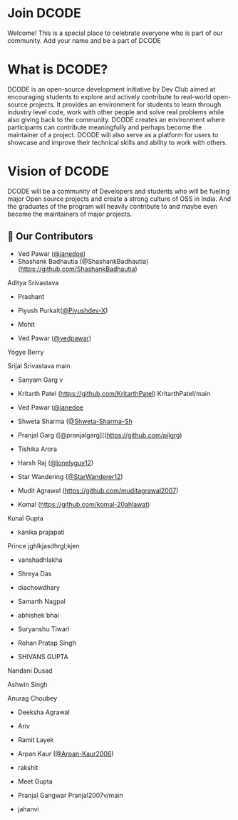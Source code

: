 # Join DCODE

Welcome! This is a special place to celebrate everyone who is part of our community. Add your name and be a part of DCODE

# What is DCODE?
DCODE is an open-source development initiative by Dev Club aimed at encouraging students to explore and actively contribute to real-world open-source projects. It provides an environment for students to learn through industry level code, work with other people and solve real problems while also giving back to the community. DCODE creates an environment where participants can contribute meaningfully and perhaps become the maintainer of a project. 
DCODE will also serve as a platform for users to showcase and improve their technical skills and ability to work with others.

# Vision of DCODE
DCODE will be a community of Developers and students who will be fueling major Open source projects and create a strong culture of OSS in India. And the graduates of the program will heavily contribute to and maybe even become the maintainers of major projects.


## 🚀 Our Contributors


-   Ved Pawar ([@janedoe](https://github.com/vedpawar2254))
- Shashank Badhautia (@ShashankBadhautia)(https://github.com/ShashankBadhautia)

Aditya Srivastava


- Prashant


-   Piyush Purkait([@Piyushdev-X](https://github.com/Piyushdev-X))

-   Mohit 

-   Ved Pawar ([@vedpawar](https://github.com/vedpawar2254))

Yogye Berry


Srijal Srivastava
main
-   Sanyam Garg v
-   Kritarth Patel (https://github.com/KritarthPatel)
 KritarthPatel/main

-   Ved Pawar ([@janedoe](https://github.com/vedpawar2254)
-   Shweta Sharma ([@Shweta-Sharma-Sh](https://github.com/Shweta-Sharma-sh)


- Pranjal Garg ([@pranjalgarg]((https://github.com/pjlgrg)


-   Tishika Arora


-   Harsh Raj ([@lonelyguy12](https://github.com/lonelyguy12))

-   Star Wandering ([@StarWanderer12](https://github.com/StarWanderer12))

-   Mudit Agrawal (https://github.com/muditagrawal2007)



- Komal (https://github.com/komal-20ahlawat)


Kunal Gupta


- kanika prajapati


Prince
jghlkjasdhrgl;kjen


-   vanshadhlakha


-   Shreya Das 




-   diachowdhary


-   Samarth Nagpal


- abhishek bhai


-   Suryanshu Tiwari 


- Rohan Pratap Singh


-   SHIVANS GUPTA



Nandani Dusad


Ashwin Singh


Anurag Choubey


- Deeksha Agrawal


-   Ariv


-   Ramit Layek


-   Arpan Kaur ([@Arpan-Kaur2006](https://github.com/Arpan-Kaur2006))

- rakshit
-   Meet Gupta 
-   Pranjal Gangwar
Pranjal2007v/main

- jahanvi